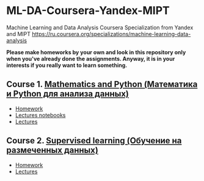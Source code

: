 # ML-DA-Coursera-Yandex-MIPT
Machine Learning and Data Analysis Coursera Specialization from Yandex and MIPT https://ru.coursera.org/specializations/machine-learning-data-analysis

**Please make homeworks by your own and look in this repository only when you've already done the assignments. Anyway, it is in your interests if you really want to learn something.**

## Course 1. [Mathematics and Python (Математика и Python для анализа данных)](https://github.com/EldanGS/ML-DA-Coursera-Yandex-MIPT/tree/master/C1%20Mathematics%20and%20Python)
  - [Homework](https://github.com/EldanGS/ML-DA-Coursera-Yandex-MIPT/tree/master/C1%20Mathematics%20and%20Python/Homework)
  - [Lectures notebooks](https://github.com/EldanGS/ML-DA-Coursera-Yandex-MIPT/tree/master/C1%20Mathematics%20and%20Python/Lectures%20notebooks)
  - [Lectures](https://github.com/EldanGS/ML-DA-Coursera-Yandex-MIPT/tree/master/C1%20Mathematics%20and%20Python/Lectures)

## Course 2. [Supervised learning (Обучение на размеченных данных)](https://github.com/EldanGS/ML-DA-Coursera-Yandex-MIPT/tree/master/C2%20Supervised%20learning)
  - [Homework](https://github.com/EldanGS/ML-DA-Coursera-Yandex-MIPT/tree/master/C2%20Supervised%20learning/Homework)
  - [Lectures](https://github.com/EldanGS/ML-DA-Coursera-Yandex-MIPT/tree/master/C2%20Supervised%20learning/Lectures)
